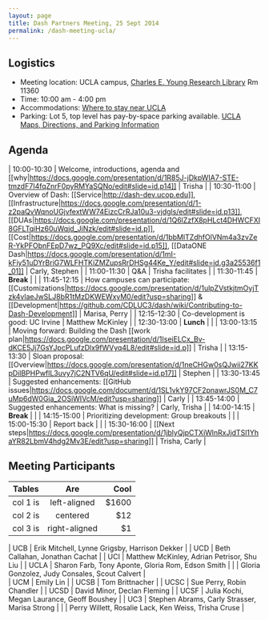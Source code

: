 ```yaml
---
layout: page
title: Dash Partners Meeting, 25 Sept 2014
permalink: /dash-meeting-ucla/
---
```


## Logistics

* Meeting location: UCLA campus, [Charles E. Young Research Library](http://www.library.ucla.edu/libraries/researchlibrary/research-library-charles-e-young) Rm 11360
* Time: 10:00 am - 4:00 pm
* Accommodations: [Where to stay near UCLA](http://www.admissions.ucla.edu/tours/accommodations.htm)
* Parking: Lot 5, top level has pay-by-space parking available. [UCLA Maps, Directions, and Parking Information](http://www.ucla.edu/maps-directions-parking/)

## Agenda


| 10:00-10:30 | Welcome, introductions, agenda and [[why|https://docs.google.com/presentation/d/1R85J-jDkpWIA7-STE-tmzdF7I4fqZnrF0pyRMYaSQNo/edit#slide=id.p14]] | Trisha |
| 10:30-11:00 | Overview of Dash: [[Service|http://dash-dev.ucop.edu]], [[Infrastructure|https://docs.google.com/presentation/d/1-z2paQvWqnoUGjvfextWW74EizcCrRJa10u3-vjdgls/edit#slide=id.p13]], [[DUAs|https://docs.google.com/presentation/d/1Q6lZzfX8pHLct4DHWCFXI8GFLTqiHz60uWqjd_JiNzk/edit#slide=id.p]], [[Cost|https://docs.google.com/presentation/d/1bbMlTZdhfOlVNm4a3zvZeR-YkPFObnFEpD7wz_PQ9Xc/edit#slide=id.p15]], [[DataONE Dash|https://docs.google.com/presentation/d/1mI-kFiy51uDYrBriG7WLFHTKiZMZupsRrDHSg44Ke_Y/edit#slide=id.g3a25536f1_01]] | Carly, Stephen |
| 11:00-11:30 | Q&A | Trisha facilitates |
| 11:30-11:45 | **Break** | |
| 11:45-12:15 | How campuses can participate: [[Customizations|https://docs.google.com/presentation/d/1ulpZVstkjtmOyjTzk4vlaeJwSLJ8bR1tMzDKWEWxyM0/edit?usp=sharing]] & [[Development|https://github.com/CDLUC3/dash/wiki/Contributing-to-Dash-Development]] | Marisa, Perry |
| 12:15-12:30 | Co-development is good: UC Irvine | Matthew McKinley | 
| 12:30-13:00 | **Lunch** | |
| 13:00-13:15 | Moving forward: Building the Dash [[work plan|https://docs.google.com/presentation/d/1IseiELCx_Bv-dKCE5Jj7GsYJpcPLufzDlx9fWVyq4L8/edit#slide=id.p]] | Trisha |
| 13:15-13:30 | Sloan proposal: [[Overview|https://docs.google.com/presentation/d/1neCHGw0sQJwii27KKpDilBPHPwflL3uvy7jC2NTV6qU/edit#slide=id.p17]] | Stephen |
| 13:30-13:45 | Suggested enhancements: [[GitHub issues|https://docs.google.com/document/d/1SL1vkY97CF2pnawrJS0M_C7uMp6dW0Gia_2OSiWIVcM/edit?usp=sharing]] | Carly |
| 13:45-14:00 | Suggested enhancements: What is missing? | Carly, Trisha |
| 14:00-14:15 | **Break** | | 
| 14:15-15:00 | Prioritizing development: Group breakouts |  |
| 15:00-15:30 | Report back |  |
| 15:30-16:00 | [[Next steps|https://docs.google.com/presentation/d/1jblyQjpCTXiWlnRxJjdTSl1YhaYR82LbmV4hdg2Mv3E/edit?usp=sharing]] | Trisha, Carly |


## Meeting Participants

| Tables   |      Are      |  Cool |
|----------|:-------------:|------:|
| col 1 is |  left-aligned | $1600 |
| col 2 is |    centered   |   $12 |
| col 3 is | right-aligned |    $1 |

| UCB 	| Erik Mitchell, Lynne Grigsby, Harrison Dekker 		| 
| UCD 	| Beth Callahan, Jonathan Cachat 						| 
| UCI 	| Matthew McKinley, Adrian Petrisor, Shu Liu 			| 
| UCLA 	| Sharon Farb, Tony Aponte, Gloria Rom, Edson Smith		|
| 		| Gloria Gonzolez, Judy Consales, Scout Calvert 		|  
| UCM 	| Emily Lin 											| 
| UCSB 	| Tom Brittnacher 										| 
| UCSC 	| Sue Perry, Robin Chandler 							| 
| UCSD 	| David Minor, Declan Fleming 							| 
| UCSF 	| Julia Kochi, Megan Laurance, Geoff Boushey 			|
| UC3 	| Stephen Abrams, Carly Strasser, Marisa Strong 		|
|		| Perry Willett, Rosalie Lack, Ken Weiss, Trisha Cruse 	| 